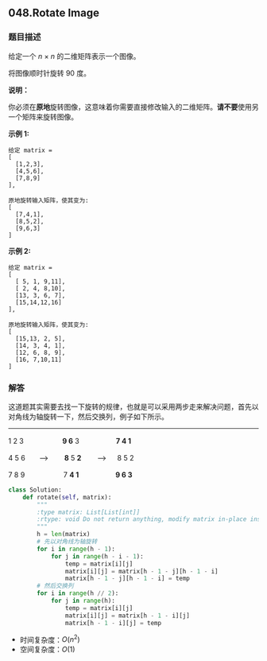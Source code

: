 ## 048.**Rotate Image**

### 题目描述

给定一个 *n* × *n* 的二维矩阵表示一个图像。

将图像顺时针旋转 90 度。

**说明：**

你必须在**原地**旋转图像，这意味着你需要直接修改输入的二维矩阵。**请不要**使用另一个矩阵来旋转图像。

**示例 1:**

```
给定 matrix = 
[
  [1,2,3],
  [4,5,6],
  [7,8,9]
],

原地旋转输入矩阵，使其变为:
[
  [7,4,1],
  [8,5,2],
  [9,6,3]
]
```

**示例 2:**

```
给定 matrix =
[
  [ 5, 1, 9,11],
  [ 2, 4, 8,10],
  [13, 3, 6, 7],
  [15,14,12,16]
], 

原地旋转输入矩阵，使其变为:
[
  [15,13, 2, 5],
  [14, 3, 4, 1],
  [12, 6, 8, 9],
  [16, 7,10,11]
]
```

### 解答

这道题其实需要去找一下旋转的规律，也就是可以采用两步走来解决问题，首先以对角线为轴旋转一下，然后交换列，例子如下所示。

****

1  2  3　　　 　　 **9  6**  3　　　　　  **7  4  1**

4  5  6　　-->　　 **8**  5  **2**　　 -->   　 8  5  2　　

7  8  9 　　　 　　7  **4  1**　　　　　  **9  6  3**





```python
class Solution:
    def rotate(self, matrix):
        """
        :type matrix: List[List[int]]
        :rtype: void Do not return anything, modify matrix in-place instead.
        """
        h = len(matrix)
        # 先以对角线为轴旋转
        for i in range(h - 1):
            for j in range(h - i - 1):
                temp = matrix[i][j]
                matrix[i][j] = matrix[h - 1 - j][h - 1 - i]
                matrix[h - 1 - j][h - 1 - i] = temp
        # 然后交换列
        for i in range(h // 2):
            for j in range(h):
                temp = matrix[i][j]
                matrix[i][j] = matrix[h - 1 - i][j]
                matrix[h - 1 - i][j] = temp
```

- 时间复杂度：$O(n^2)$
- 空间复杂度：$O(1)$ 

